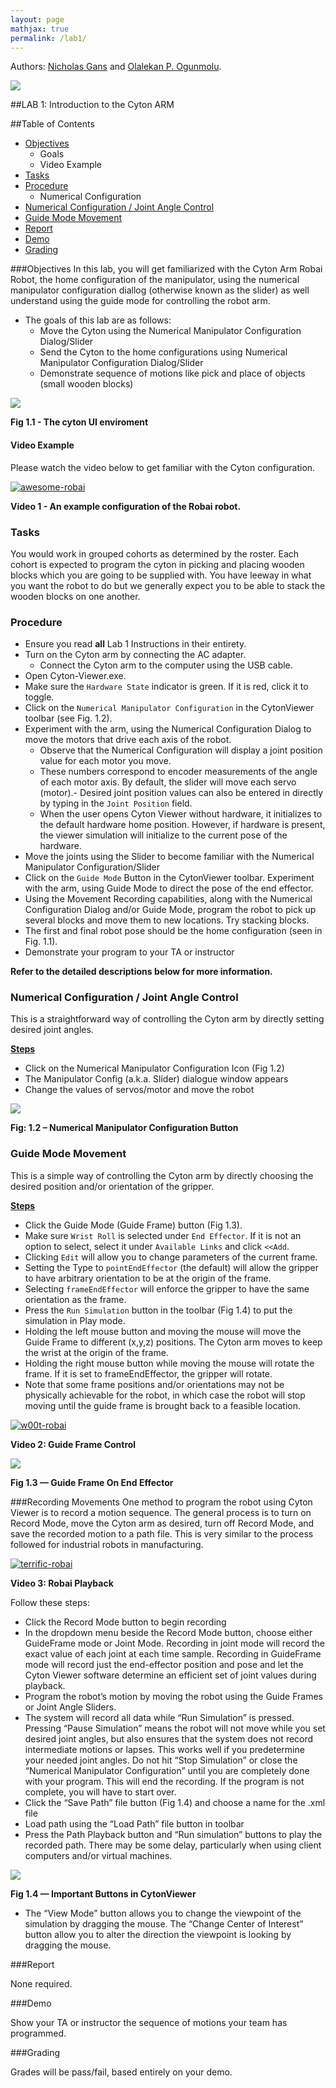 ```yaml
---
layout: page
mathjax: true
permalink: /lab1/
---
```


Authors: [Nicholas Gans](http://www.utdallas.edu/~ngans/) and [Olalekan P. Ogunmolu](http://lakehanne.github.io).

<div class="imgcap">
<img src="/assets/Lab1/Robai.jpg">
<div class="thecap">
  </div>
</div>

##LAB 1: Introduction to the Cyton ARM

##Table of Contents
- [Objectives](#objectives)
	- Goals
	- Video Example
- [Tasks](#tasks)
- [Procedure](#procedure)
	- Numerical Configuration
- [Numerical Configuration / Joint Angle Control](#numerical-Configuration-/-joint-angle-control)
- [Guide Mode Movement](#guide-mode-movement)
- [Report](#report)
- [Demo](#demo)
- [Grading](#grading)

###Objectives
In this lab, you will get familiarized with the Cyton Arm Robai Robot, the home configuration of the manipulator, using the numerical manipulator configuration diallog (otherwise known as the slider) as well understand using the guide mode for controlling the robot arm.

*	The goals of this lab are as follows:
	- Move the Cyton using the Numerical Manipulator Configuration Dialog/Slider
	- Send the Cyton to the home configurations using Numerical Manipulator Configuration Dialog/Slider
	- Demonstrate sequence of motions like pick and place of objects (small wooden blocks)

<div class="imgcap">
<img src="/assets/Lab1/Robai-Viewer.jpg">
<div class="thecap">
  </div>
</div>

**Fig 1.1 - The cyton UI enviroment**

#### Video Example
Please watch the video below to get familiar with the Cyton configuration.

[![awesome-robai](/assets/Lab1/awesome-robai.png)](/assets/Lab1/controls.avi "awesome-robai")

**Video 1 - An example configuration of the Robai robot.**

### Tasks
You would work in grouped cohorts as determined by the roster. Each cohort is expected to program the cyton in picking and placing wooden blocks which you are going to be supplied with. You have leeway in what you want the robot to do but we generally expect you to be able to stack the wooden blocks on one another.

### Procedure

*	Ensure you read **all** Lab 1 Instructions in their entirety.
*	Turn on the Cyton arm by connecting the AC adapter.
	- Connect the Cyton arm to the computer using the USB cable.
*	Open Cyton-Viewer.exe.
*	Make sure the `Hardware State` indicator is green.  If it is red,  click it to toggle.
*	Click on the `Numerical Manipulator Configuration` in the CytonViewer toolbar (see Fig. 1.2).
*	Experiment with the arm, using the Numerical Configuration Dialog to move the motors that drive each axis of the robot.
	- Observe that the Numerical Configuration will display a joint position value for each motor you move.  
	- These numbers correspond to encoder measurements of the angle of each motor axis.  By default, the slider will move each servo (motor).- Desired joint position values can also be entered in directly by typing in the `Joint Position` field.
	- When the user opens Cyton Viewer without hardware, it initializes to the default hardware home position. However, if hardware is present, the viewer simulation will initialize to the current pose of the hardware.
*	Move the joints using the Slider to become familiar with the Numerical Manipulator Configuration/Slider
*	Click on the `Guide Mode` Button in the CytonViewer toolbar.  Experiment with the arm, using Guide Mode to direct the pose of the end effector.
*	Using the Movement Recording capabilities, along with the Numerical Configuration Dialog and/or Guide Mode, program the robot to pick up several blocks and move them to new locations.  Try stacking blocks.
*	The first and final robot pose should be the home configuration (seen in Fig. 1.1).  
*	Demonstrate your program to your TA or instructor

**Refer to the detailed descriptions below for more information.**

### Numerical Configuration / Joint Angle Control 
This is a straightforward way of controlling the Cyton arm by directly setting desired joint angles.

<u>**Steps**</u>

*	Click on the Numerical Manipulator Configuration Icon (Fig 1.2)
*	The Manipulator Config (a.k.a. Slider) dialogue window appears
*	Change the values of servos/motor and move the robot


<div class="imgcap">
<img src="/assets/Lab1/Robai3.jpg">
<div class="thecap">
  </div>
</div>

**Fig: 1.2 – Numerical Manipulator Configuration Button**


### Guide Mode Movement
This is a simple way of controlling the Cyton arm by directly choosing the desired position and/or orientation of the gripper.

<u>**Steps**</u>

*	Click the Guide Mode (Guide Frame) button (Fig 1.3).
*	Make sure `Wrist Roll` is selected under `End Effector`.  If it is not an option to select, select it under `Available Links` and 	click `<<Add`.
*	Clicking `Edit` will allow you to change parameters of the current frame.
*	Setting the Type to `pointEndEffector` (the default) will allow the gripper to have arbitrary orientation to be at the origin of the frame.  
*	Selecting `frameEndEffector` will enforce the gripper to have the same orientation as the frame.
*	Press the `Run Simulation` button in the toolbar (Fig 1.4) to put the simulation in Play mode.
*	Holding the left mouse button and moving the mouse will move the Guide Frame to different (x,y,z) positions.  The Cyton arm moves to keep the wrist at the origin of the frame.
*	Holding the right mouse button while moving the mouse will rotate the frame.  If it is set to  frameEndEffector, the gripper will rotate.
*	Note that some frame positions and/or orientations may not be physically achievable for the robot, in which case the robot will stop moving until the guide frame is brought back to a feasible location. 


[![w00t-robai](http://www.robai.com/content/docs/manual/NetHelp/Media/image017.jpg)](/assets/Lab1/guideFrameControl.avi "w00t-robai")

**Video 2: Guide Frame Control**

<div class="imgcap">
<img src="/assets/Lab1/Robai4.jpg">
<div class="thecap">
  </div>
</div>

**Fig 1.3 — Guide Frame On End Effector**

###Recording Movements
One method to program the robot using Cyton Viewer is to record a motion sequence.  The general process is to turn on Record Mode, move the Cyton arm as desired, turn off Record Mode, and save the recorded motion to a path file.  This is very similar to the process followed for industrial robots in manufacturing.  

[![terrific-robai](http://www.robai.com/content/docs/manual/NetHelp/Media/image017.jpg)](/assets/Lab1/playBack.avi "terrific-robai")

**Video 3: Robai Playback**

Follow these steps:

*	Click the Record Mode button to begin recording
*	In the dropdown menu beside the Record Mode button, choose either GuideFrame mode or Joint Mode.  Recording in joint mode will record the exact value of each joint at each time sample.  Recording in GuideFrame mode will record just the end-effector position and pose and let the Cyton Viewer software determine an efficient set of joint values during playback. 
*	Program the robot’s motion by moving the robot using the Guide Frames or Joint Angle Sliders.
*	The system will record all data while “Run Simulation” is pressed.  Pressing “Pause Simulation” means the robot will not move while you set desired joint angles, but also ensures that the system does not record intermediate motions or lapses.  This works well if you predetermine your needed joint angles.
Do not hit “Stop Simulation” or close the “Numerical Manipulator Configuration” until you are completely done with your program. This will end the recording. If the program is not complete, you will have to start over.
*	Click the “Save Path” file button (Fig 1.4) and choose a name for the .xml file
*	Load path using the “Load Path” file button in toolbar 
*	Press the Path Playback button and “Run simulation” buttons to play the recorded path.  There may be some delay, particularly when using client computers and/or virtual machines.

<div class="imgcap">
<img src="/assets/Lab1/Robai4.jpg">
<div class="thecap">
  </div>
</div>

**Fig 1.4 — Important Buttons in CytonViewer**

*	The “View Mode” button allows you to change the viewpoint of the simulation by dragging the mouse.  The “Change Center of Interest” button allow you to alter the direction the viewpoint  is looking by dragging the mouse.

###Report

None required.


###Demo

Show your TA or instructor the sequence of motions your team has programmed. 


###Grading

Grades will be pass/fail, based entirely on your demo.